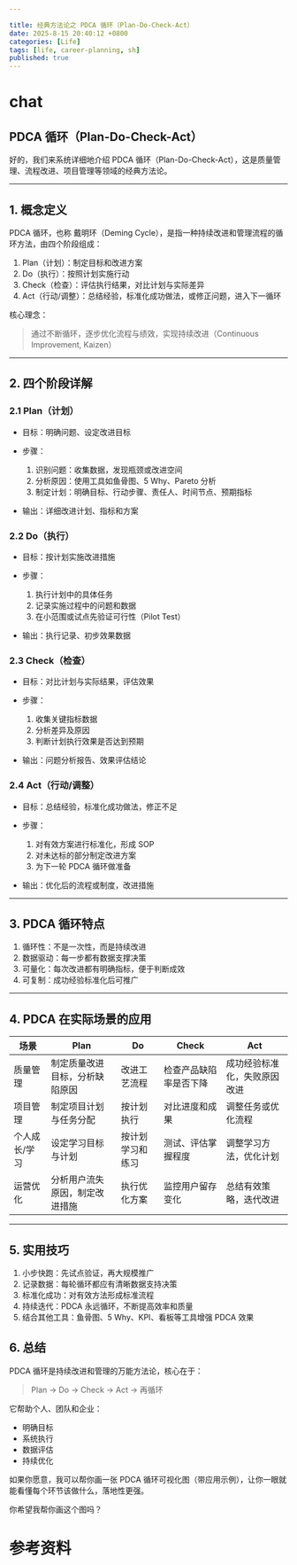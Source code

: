 ```yaml
---

title: 经典方法论之 PDCA 循环（Plan-Do-Check-Act）
date: 2025-8-15 20:40:12 +0800
categories: [Life]
tags: [life, career-planning, sh]
published: true
---
```


# chat

## PDCA 循环（Plan-Do-Check-Act）

好的，我们来系统详细地介绍 PDCA 循环（Plan-Do-Check-Act），这是质量管理、流程改进、项目管理等领域的经典方法论。

---

## 1. 概念定义

PDCA 循环，也称 戴明环（Deming Cycle），是指一种持续改进和管理流程的循环方法，由四个阶段组成：

1. Plan（计划）：制定目标和改进方案
2. Do（执行）：按照计划实施行动
3. Check（检查）：评估执行结果，对比计划与实际差异
4. Act（行动/调整）：总结经验，标准化成功做法，或修正问题，进入下一循环

核心理念：

> 通过不断循环，逐步优化流程与绩效，实现持续改进（Continuous Improvement, Kaizen）

---

## 2. 四个阶段详解

### 2.1 Plan（计划）

* 目标：明确问题、设定改进目标
* 步骤：

  1. 识别问题：收集数据，发现瓶颈或改进空间
  2. 分析原因：使用工具如鱼骨图、5 Why、Pareto 分析
  3. 制定计划：明确目标、行动步骤、责任人、时间节点、预期指标
* 输出：详细改进计划、指标和方案

### 2.2 Do（执行）

* 目标：按计划实施改进措施
* 步骤：

  1. 执行计划中的具体任务
  2. 记录实施过程中的问题和数据
  3. 在小范围或试点先验证可行性（Pilot Test）
* 输出：执行记录、初步效果数据

### 2.3 Check（检查）

* 目标：对比计划与实际结果，评估效果
* 步骤：

  1. 收集关键指标数据
  2. 分析差异及原因
  3. 判断计划执行效果是否达到预期
* 输出：问题分析报告、效果评估结论

### 2.4 Act（行动/调整）

* 目标：总结经验，标准化成功做法，修正不足
* 步骤：

  1. 对有效方案进行标准化，形成 SOP
  2. 对未达标的部分制定改进方案
  3. 为下一轮 PDCA 循环做准备
* 输出：优化后的流程或制度，改进措施

---

## 3. PDCA 循环特点

1. 循环性：不是一次性，而是持续改进
2. 数据驱动：每一步都有数据支撑决策
3. 可量化：每次改进都有明确指标，便于判断成效
4. 可复制：成功经验标准化后可推广

---

## 4. PDCA 在实际场景的应用

| 场景          | Plan            | Do       | Check       | Act            |
| ----------- | --------------- | -------- | ----------- | -------------- |
| 质量管理    | 制定质量改进目标，分析缺陷原因 | 改进工艺流程   | 检查产品缺陷率是否下降 | 成功经验标准化，失败原因改进 |
| 项目管理    | 制定项目计划与任务分配     | 按计划执行    | 对比进度和成果     | 调整任务或优化流程      |
| 个人成长/学习 | 设定学习目标与计划       | 按计划学习和练习 | 测试、评估掌握程度   | 调整学习方法，优化计划    |
| 运营优化    | 分析用户流失原因，制定改进措施 | 执行优化方案   | 监控用户留存变化    | 总结有效策略，迭代改进    |

---

## 5. 实用技巧

1. 小步快跑：先试点验证，再大规模推广
2. 记录数据：每轮循环都应有清晰数据支持决策
3. 标准化成功：对有效方法形成标准流程
4. 持续迭代：PDCA 永远循环，不断提高效率和质量
5. 结合其他工具：鱼骨图、5 Why、KPI、看板等工具增强 PDCA 效果

## 6. 总结

PDCA 循环是持续改进和管理的万能方法论，核心在于：

> Plan → Do → Check → Act → 再循环

它帮助个人、团队和企业：

* 明确目标
* 系统执行
* 数据评估
* 持续优化

如果你愿意，我可以帮你画一张 PDCA 循环可视化图（带应用示例），让你一眼就能看懂每个环节该做什么，落地性更强。

你希望我帮你画这个图吗？


# 参考资料

